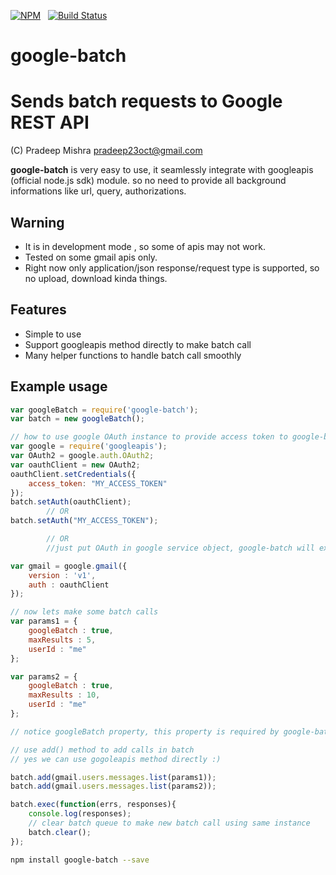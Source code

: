 [![NPM](https://nodei.co/npm/google-batch.svg?downloads=true&downloadRank=true)](https://nodei.co/npm/google-batch/)&nbsp;&nbsp;
[![Build Status](https://travis-ci.org/pradeep-mishra/google-batch.svg?branch=master)](https://travis-ci.org/pradeep-mishra/google-batch)


google-batch
=========
Sends batch requests to Google REST API
=======


(C) Pradeep Mishra <pradeep23oct@gmail.com>

**google-batch** is very easy to use, it seamlessly integrate with googleapis (official node.js sdk) module.
so no need to provide all background informations like url, query, authorizations.


Warning
--------
* It is in development mode , so some of apis may not work.
* Tested on some gmail apis only.
* Right now only application/json response/request type is supported, so no upload, download kinda things.

Features
--------

* Simple to use
* Support googleapis method directly to make batch call
* Many helper functions to handle batch call smoothly



Example usage
-------------
```javascript
var googleBatch = require('google-batch');
var batch = new googleBatch();

// how to use google OAuth instance to provide access token to google-batch
var google = require('googleapis');
var OAuth2 = google.auth.OAuth2;
var oauthClient = new OAuth2;
oauthClient.setCredentials({
    access_token: "MY_ACCESS_TOKEN"
});
batch.setAuth(oauthClient);
        // OR
batch.setAuth("MY_ACCESS_TOKEN");

        // OR 
        //just put OAuth in google service object, google-batch will extract it from there.

var gmail = google.gmail({
    version : 'v1',
    auth : oauthClient
});

// now lets make some batch calls
var params1 = {
    googleBatch : true,
    maxResults : 5,
    userId : "me"
};

var params2 = {
    googleBatch : true,
    maxResults : 10,
    userId : "me"
};

// notice googleBatch property, this property is required by google-batch to identify batch call and prevent it to make request.

// use add() method to add calls in batch
// yes we can use gogoleapis method directly :)

batch.add(gmail.users.messages.list(params1));
batch.add(gmail.users.messages.list(params2));

batch.exec(function(errs, responses){
    console.log(responses);
    // clear batch queue to make new batch call using same instance 
    batch.clear();
});


```



```bash
npm install google-batch --save
```
